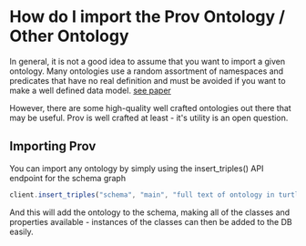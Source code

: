 
# How do I import the Prov Ontology / Other Ontology

In general, it is not a good idea to assume that you want to import a given ontology. Many ontologies use a random assortment of namespaces and predicates that have no real definition and must be avoided if you want to make a well defined data model. [see paper](https://terminusdb.com/t/papers/linked-data-schemata-fixing-unsound-foundations.pdf)

However, there are some high-quality well crafted ontologies out there that may be useful. Prov is well crafted at least - it's utility is an open question. 

## Importing Prov

You can import any ontology by simply using the insert_triples() API endpoint for the schema graph

```js
client.insert_triples("schema", "main", "full text of ontology in turtle format")
```

And this will add the ontology to the schema, making all of the classes and properties available - instances of the classes can then be added to the DB easily. 

